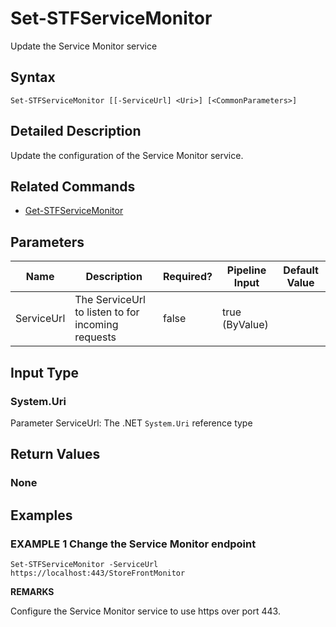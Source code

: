 ﻿# Set-STFServiceMonitor

Update the Service Monitor service

## Syntax

```
Set-STFServiceMonitor [[-ServiceUrl] <Uri>] [<CommonParameters>]
```

## Detailed Description

Update the configuration of the Service Monitor service.

## Related Commands

* [Get-STFServiceMonitor](Get-STFServiceMonitor.md)

## Parameters

| Name   | Description | Required? | Pipeline Input | Default Value |
| --- | --- | --- | --- | --- |
|ServiceUrl|The ServiceUrl to listen to for incoming requests|false|true (ByValue)| |

## Input Type

### System.Uri

Parameter ServiceUrl: The .NET `System.Uri` reference type

## Return Values

### None

## Examples

### EXAMPLE 1 Change the Service Monitor endpoint

```
Set-STFServiceMonitor -ServiceUrl https://localhost:443/StoreFrontMonitor
```

**REMARKS**

Configure the Service Monitor service to use https over port 443.
